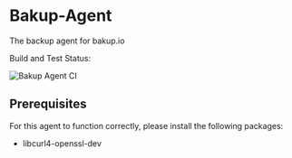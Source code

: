 # Bakup-Agent
The backup agent for bakup.io

Build and Test Status:

![Bakup Agent CI](https://github.com/Superbition/Bakup-Agent/workflows/Bakup%20Agent%20CI/badge.svg)

## Prerequisites
For this agent to function correctly, please install the following packages:
- libcurl4-openssl-dev
